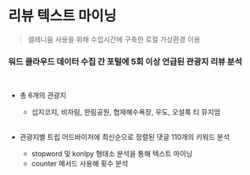 <h1> 리뷰 텍스트 마이닝 </h1>

> 셀레니움 사용을 위해 수업시간에 구축한 로컬 가상환경 이용

### 워드 클라우드 데이터 수집 간 포털에 5회 이상 언급된 관광지 리뷰 분석

<br>

- 총 6개의 관광지
    + 섭지코지, 비자림, 한림공원, 협재해수욕장, 우도, 오설록 티 뮤지엄

    <br>


- 관광지별 트립 어드바이저에 최신순으로 정렬된 댓글 110개의 키워드 분석 
    + stopword 및 konlpy 형태소 분석을 통해 텍스트 마이닝
    + counter 메서드 사용해 횟수 분석